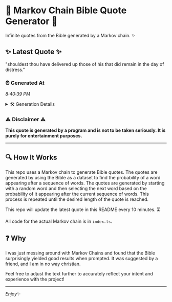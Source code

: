 # 📖 Markov Chain Bible Quote Generator 📖

Infinite quotes from the Bible generated by a Markov chain. ✨

## ✨ Latest Quote ✨
"shouldest thou have delivered up those of his that did remain in the day of distress."

### ⏰ Generated At
*8:40:39 PM*

<details>
    <summary>🛠️ Generation Details</summary>
    <p>
        <strong>🌱 Seed:</strong> shouldest<br>
        <strong>🔄 Iterations:</strong> 15<br>
        <strong>📜 Context History:</strong><br>[ shouldest ]: thou<br>[ shouldest, thou ]: have<br>[ shouldest, thou, have ]: delivered<br>[ shouldest, thou, have, delivered ]: up<br>[ shouldest, thou, have, delivered, up ]: those<br>[ shouldest, thou, have, delivered, up, those ]: of<br>[ thou, have, delivered, up, those, of ]: his<br>[ have, delivered, up, those, of, his ]: that<br>[ delivered, up, those, of, his, that ]: did<br>[ up, those, of, his, that, did ]: remain<br>[ those, of, his, that, did, remain ]: in<br>[ of, his, that, did, remain, in ]: the<br>[ his, that, did, remain, in, the ]: day<br>[ that, did, remain, in, the, day ]: of<br>[ did, remain, in, the, day, of ]: distress.<br>
    </p>
</details>

### ⚠️ Disclaimer ⚠️
**This quote is generated by a program and is not to be taken seriously. It is purely for entertainment purposes.**

---

## 🔍 How It Works

This repo uses a Markov chain to generate Bible quotes. The quotes are generated by using the Bible as a dataset to find the probability of a word appearing after a sequence of words. The quotes are generated by starting with a random word and then selecting the next word based on the probability of it appearing after the current sequence of words. This process is repeated until the desired length of the quote is reached.

This repo will update the latest quote in this README every 10 minutes. ⏳

All code for the actual Markov chain is in `index.ts`.

## ❓ Why

I was just messing around with Markov Chains and found that the Bible surprisingly yielded good results when prompted. 
It was suggested by a friend, and I am in no way christian.

Feel free to adjust the text further to accurately reflect your intent and experience with the project!

---

*Enjoy*✨
